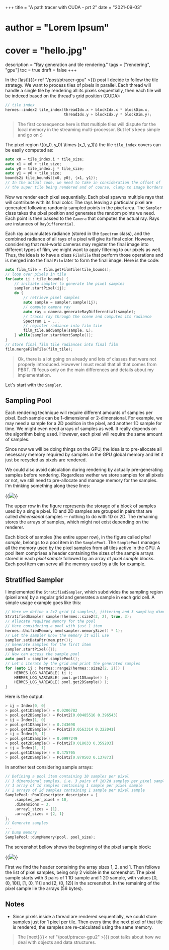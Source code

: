+++
title = "A path tracer with CUDA - prt 2"
date = "2021-09-03"
# author = "Lorem Ipsum"
# cover = "hello.jpg"
description = "Ray generation and tile rendering."
tags = ["rendering", "gpu"]
toc = true
draft = false
+++

In the [last]({{< ref "/post/ptracer-gpu" >}}) post I decide to follow the tile strategy. We want to 
process tiles of pixels in parallel. Each thread will handle a single tile by rendering all its pixels sequentially,
then each tile will be indexed based on the thread's grid position (CUDA):
```cpp
// tile index
hermes::index2 tile_index(threadIdx.x + blockIdx.x * blockDim.x,
                          threadIdx.y + blockIdx.y * blockDim.y);        
```
> The first consequence here is that multiple tiles will dispute for the local memory in the streaming multi-processor. But let's keep simple and go on :)

The pixel region \\(\(x_0, y_0\) \times \(x_1, y_1\)\\) the tile `tile_index` covers can be easily computed as:
```cpp
auto x0 = tile_index.i * tile_size;
auto x1 = x0 + tile_size;
auto y0 = tile_index.j * tile_size;
auto y1 = y0 + tile_size;
bounds2i tile_bounds({x0, y0}, {x1, y1});
// In the actual code, we need to take in consideration the offset of 
// the super tile being rendered and of course, clamp to image borders
```

Now we render each pixel sequentially. Each pixel spawns multiple rays that will contribute with its final color. The rays leaving a particular pixel
are generated following randomly sampled points in the pixel area. The `Sampler` class takes the pixel position and generates the random points we need.
Each point is then passed to the `Camera` that computes the actual ray. Rays are instances of `RayDifferential`.

Each ray accumulates radiance (stored in the `Spectrum` class), and the combined radiance of all rays of a pixel will give its final color. 
However, considering that real-world cameras
may register the final image into different types of film, we might want to apply filtering to our pixels as well. Thus, the idea is to have a class
`FilmTile` that perform those operations and is merged into the final `Film` later to form the final image. Here is the code:
```cpp
auto film_tile = film.getFilmTile(tile_bounds);
// loop over pixels in tile
for(auto ij : tile_bounds) {
    // initiate sampler to generate the pixel samples
    sampler.startPixel(ij);
    do {
        // retrieve pixel samples
        auto sample = sampler.sample(ij);
        // compute camera ray
        auto ray = camera.generateRayDifferential(sample);
        // traces ray through the scene and computes its radiance
        Spectrum L = ...
        // register radiance into film tile
        film_tile.addSample(sample, L);
    } while(sampler.startNextSample());
}
// store final film tile radiances into final film 
film.mergeFilmTile(film_tile);
```

> Ok, there is a lot going on already and lots of classes that were not properly introduced. However I must recall that all that comes from PBRT. I'll focus only on the main differences and details about my implementation. 

Let's start with the `Sampler`.

## Sampling Pool
Each rendering technique will require different amounts of samples per pixel. Each sample can be 1-dimensional or 2-dimensional.
For example, we may need a sample for a 2D position in the pixel, and another 1D sample for time. We might even need arrays of samples as well.
It really depends on the algorithm being used. However, each pixel will require the same amount of samples.

Since now we will be doing things on the GPU, the idea is to pre-allocate all necessary memory required by samples
in the GPU global memory and let it just be recycled as pixels are rendered.

We could also avoid calculation during rendering by actually pre-generating samples before rendering. 
Regardless wether we store samples for all pixels or not, we still need to pre-allocate and manage memory
for the samples. I'm thinking something along these lines:

{{<image src="/img/posts/pbrt-cuda/sample_pool.svg" position="center">}}

The upper row in the figure represents the storage of a block of samples used by a single pixel. 
1D and 2D samples are grouped in pairs that are called _dimensional_ samples -- nothing to do with 1D or 2D. The remaining
stores the arrays of samples, which might not exist depending on the renderer.

Each block of samples (the entire upper row), in the figure called _pixel sample_, belongs to a pool item 
in the `SamplePool`. The `SamplePool` manages all the memory used by the pixel samples from all tiles active in the GPU. 
A pool item comprises a header
containing the sizes of the sample arrays stored in each _pixel sample_ followed by an array of _pixel sample_ blocks.
Each pool item can serve all the memory used by a tile for example. 

## Stratified Sampler
I implemented the `StratifiedSampler`, which subdivides the sampling region (pixel area) by a regular grid and generates a 
sample in each grid cell. A simple usage example goes like this:
```cpp
// Here we define a 2x2 grid (4 samples), jittering and 3 sampling dimensions
StratifiedSampler sampler(hermes::size2(2, 2), true, 3);
// Allocate required memory for the pool
// Here considering a pool with just 1 item
hermes::UnifiedMemory mem(sampler.memorySize() * 1);
// Let the sampler know the memory it will use
sampler.setDataPtr(mem.ptr());
// Generate samples for the first item
sampler.startPixel({});
// Now can access the sample pool
auto pool = sampler.samplePool();
// Let's iterate by the grid and print the generated samples
for (auto ij : hermes::range2(hermes::size2(2, 2))) {
    HERMES_LOG_VARIABLE( ij );
    HERMES_LOG_VARIABLE( pool.get1DSample() );
    HERMES_LOG_VARIABLE( pool.get2DSample() );
}
```
Here is the output:
```cpp
> ij = Index[0, 0]
> pool.get1DSample() = 0.0206782
> pool.get2DSample() = Point2[0.00485516 0.396543]
> ij = Index[1, 0]
> pool.get1DSample() = 0.243698
> pool.get2DSample() = Point2[0.0563314 0.322041]
> ij = Index[0, 1]
> pool.get1DSample() = 0.0997249
> pool.get2DSample() = Point2[0.018033 0.359203]
> ij = Index[1, 1]
> pool.get1DSample() = 0.475705
> pool.get2DSample() = Point2[0.870503 0.137873]
```

In another test considering sample arrays:
```cpp
// Defining a pool item containing 10 samples per pixel
// 3 dimensional samples, i.e. 3 pairs of 1d/2d samples per pixel sample
// 1 array of 1d samples containing 1 sample per pixel sample
// 2 arrays of 2d samples containing 1 sample per pixel sample
SamplePool::PoolDescriptor descriptor = {
    .samples_per_pixel = 10,
    .dimensions = 3,
    .array1_sizes = {1},
    .array2_sizes = {2, 1}
};
// Generate samples
...
// Dump memory
SamplePool::dumpMemory(pool, pool_size);
```
The screenshot bellow shows the beginning of the pixel sample block:

{{<image src="/img/posts/pbrt-cuda/dump_mem.png" position="center">}}

First we find the header containing the array sizes 1, 2, and 1. 
Then follows the list of pixel samples, being only 2 visible in the screenshot.
The pixel sample starts with  3 pairs of 1 1D sample and 1 2D sample, with values [0, (0, 10)],
[1, (0, 11)] and [2, (0, 12)] in the screenshot. In the remaining 
of the pixel sample lie the arrays (56 bytes).


## Notes
- Since pixels inside a thread are rendered sequentially, we could store samples just for 1 pixel per tile. Then every time the next pixel of that tile is rendered, the samples are re-calculated using the same memory.

> The [next]({{< ref "/post/ptracer-gpu2" >}}) post talks about how we deal with objects and data structures.